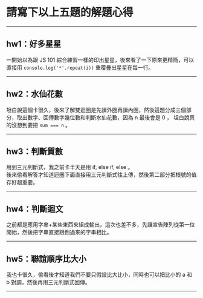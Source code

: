 # 請寫下以上五題的解題心得  

---

## hw1：好多星星  

一開始以為跟 JS 101 綜合練習一樣的印出星星，後來看了一下原來更精簡，可以直接用 `console.log('*'.repeat(i))`  重覆疊出星星在每一行。

---

## hw2：水仙花數  

坦白說這個卡很久，後來了解雙迴圈是先讀外圈再讀內圈，然後這題分成三個部分，取出數字、回傳數字幾位數和判斷水仙花數，因為 n 最後會是 0 ， 坦白說真的沒想到要把 `sum === n`  。

---

## hw3：判斷質數    

用到三元判斷式，我之前卡半天是用 if, else if, else 。  
後來偷看解答才知道迴圈下面直接用三元判斷式往上傳，然後第二部分把根號的值存好超重要。

---

## hw4：判斷迴文    

之前都是應用字串+某些東西來組成輸出，這次也差不多，先讓宣告陣列從第一位開始，然後把字串直接跟倒過來的字串相比。

---

## hw5：聯誼順序比大小  

我也卡很久，偷看後才知道我們不要只假設比大比小，同時也可以把比小的 a 和 b 對調，然後再用三元判斷式回傳。

---